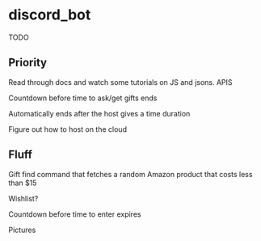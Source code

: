 # discord_bot

TODO

## Priority
Read through docs and watch some tutorials on JS and jsons. APIS

Countdown before time to ask/get gifts ends

Automatically ends after the host gives a time duration

Figure out how to host on the cloud

## Fluff

Gift find command that fetches a random Amazon product that costs less than $15

Wishlist?

Countdown before time to enter expires
    
Pictures